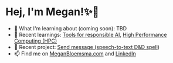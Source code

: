 # Hej, I'm Megan!✨👋

- 🌱 What I'm learning about (coming soon): TBD
- 📒 Recent learnings: [Tools for responsible AI](https://github.com/meganbloemsma/tools-for-responsible-ai), [High Performance Computing (HPC)](https://github.com/meganbloemsma/hpc)
- 🎁 Recent project: [Send message (speech-to-text D&D spell](https://github.com/meganbloemsma/send-message))
- 📫 Find me on [MeganBloemsma.com](https://meganbloemsma.com) and [LinkedIn](https://linkedin.com/in/meganbloemsma)

<!---
meganbloemsma/meganbloemsma is a ✨ special ✨ repository because its `README.md` (this file) appears on your GitHub profile.
You can click the Preview link to take a look at your changes.
--->
